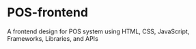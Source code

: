 # POS-frontend
A frontend design for POS system using HTML, CSS, JavaScript, Frameworks, Libraries, and APIs
